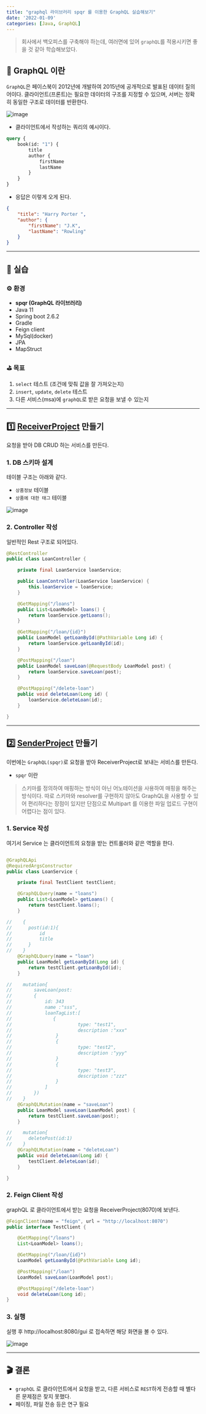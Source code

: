 ```yaml
---
title: "graphql 라이브러리 spqr 를 이용한 GraphQL 실습해보기"
date: '2022-01-09'
categories: [Java, GraphQL]
---
```


> 회사에서 백오피스를 구축해야 하는데, 여러면에 있어 `graphQL`를 적용시키면 좋을 것 같아 학습해보았다.


## 👾 GraphQL 이란

`GraphQL`은 페이스북이 2012년에 개발하여 2015년에 공개적으로 발표된 데이터 질의어이다.
클라이언트(프론트)는 필요한 데이터의 구조를 지정할 수 있으며, 서버는 정확히 동일한 구조로 데이터를 반환한다.

![image](https://user-images.githubusercontent.com/55419159/148671417-a7a7db95-e44c-4f9c-8723-4d5248bcdc67.png)


- 클라이언트에서 작성하는 쿼리의 예시이다.

```graphql
query {
    book(id: "1") {
        title
        author {
            firstName
            lastName
        }
    }
}
```

- 응답은 이렇게 오게 된다.

```json
{
	"title": "Harry Porter ",
	"author": {
		"firstName": "J.K",
		"lastName": "Rowling"
	}
}
```

---

## 📝 실습

### ⚙️ 환경

- **spqr (GraphQL 라이브러리)**
- Java 11
- Spring boot 2.6.2
- Gradle
- Feign client
- MySql(docker)
- JPA
- MapStruct

### ⛳ 목표

1. `select` 테스트 (조건에 맞춰 값을 잘 가져오는지)
2. `insert`, `update`, `delete` 테스트
3. 다른 서비스(msa)에 `graphQL`로 받은 요청을 보낼 수 있는지

---

## 1️⃣ [ReceiverProject](https://github.com/won0935/GraphQLTestReceiver) 만들기

요청을 받아 DB CRUD 하는 서비스를 만든다.

### 1. DB 스키마 설계

테이블 구조는 아래와 같다.
- `상품정보` 테이블
- `상품에 대한 태그` 테이블

![image](https://user-images.githubusercontent.com/55419159/148672128-7381359e-0117-4b9d-9d2d-51a2a5cbf7f0.png)

### 2. Controller 작성

일반적인 Rest 구조로 되어있다.

```java
@RestController
public class LoanController {

    private final LoanService loanService;

    public LoanController(LoanService loanService) {
        this.loanService = loanService;
    }

    @GetMapping("/loans")
    public List<LoanModel> loans() {
        return loanService.getLoans();
    }

    @GetMapping("/loan/{id}")
    public LoanModel getLoanById(@PathVariable Long id) {
        return loanService.getLoanById(id);
    }

    @PostMapping("/loan")
    public LoanModel saveLoan(@RequestBody LoanModel post) {
        return loanService.saveLoan(post);
    }

    @PostMapping("/delete-loan")
    public void deleteLoan(Long id) {
        loanService.deleteLoan(id);
    }

}
```

---

## 2️⃣ [SenderProject](https://github.com/won0935/GraphQLTestSender) 만들기

이번에는 `GraphQL(spqr)`로 요청을 받아 ReceiverProject로 보내는 서비스를 만든다.

- `spqr` 이란
> 스키마를 정의하여 매핑하는 방식이 아닌 어노테이션을 사용하여 매핑을 해주는 방식이다.
> 따로 스키마와 resolver를 구현하지 않아도 GraphQL을 사용할 수 있어 편리하다는 장점이 있지만
> 단점으로 Multipart 를 이용한 파일 업로드 구현이 어렵다는 점이 있다.

### 1. Service 작성

여기서 Service 는 클라이언트의 요청을 받는 컨트롤러와 같은 역할을 한다.

```java

@GraphQLApi
@RequiredArgsConstructor
public class LoanService {

    private final TestClient testClient;

    @GraphQLQuery(name = "loans")
    public List<LoanModel> getLoans() {
        return testClient.loans();
    }

//    {
//    	post(id:1){
//    		id
//    		title
//    	}
//    }
    @GraphQLQuery(name = "loan")
    public LoanModel getLoanById(Long id) {
        return testClient.getLoanById(id);
    }

//    mutation{
//        saveLoan(post:
//        {
//            id: 343
//            name :"sss",
//            loanTagList:[
//               {
//                        type: "test1",
//                        description :"xxx"
//                }
//                {
//                        type: "test2",
//                        description :"yyy"
//                }
//                {
//                        type: "test3",
//                        description :"zzz"
//                }
//            ]
//        })
//    }
    @GraphQLMutation(name = "saveLoan")
    public LoanModel saveLoan(LoanModel post) {
        return testClient.saveLoan(post);
    }

//    mutation{
//    	deletePost(id:1)
//    }
    @GraphQLMutation(name = "deleteLoan")
    public void deleteLoan(Long id) {
        testClient.deleteLoan(id);
    }

}
```

### 2. Feign Client 작성

graphQL 로 클라이언트에서 받는 요청을 ReceiverProject(8070)에 보낸다.

```java
@FeignClient(name = "feign", url = "http://localhost:8070")
public interface TestClient {

    @GetMapping("/loans")
    List<LoanModel> loans();

    @GetMapping("/loan/{id}")
    LoanModel getLoanById(@PathVariable Long id);

    @PostMapping("/loan")
    LoanModel saveLoan(LoanModel post);

    @PostMapping("/delete-loan")
    void deleteLoan(Long id);
}
```

### 3. 실행

실행 후
http://localhost:8080/gui
로 접속하면 해당 화면을 볼 수 있다.

![image](https://user-images.githubusercontent.com/55419159/148673364-6e083cc1-c385-4b4f-a970-761919e0054f.png)

---

## 🎬 결론

- `graphQL` 로 클라이언트에서 요청을 받고, 다른 서비스로 `REST`하게 전송할 때 별다른 문제점은 찾지 못했다.
- 페이징, 파일 전송 등은 연구 필요
